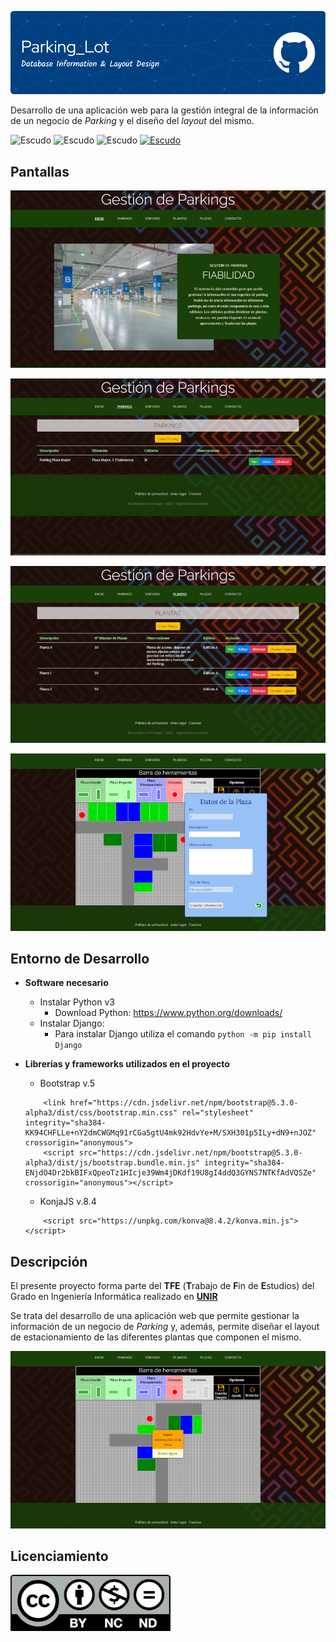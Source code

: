 ![Banner ParkingLot](https://github.com/MSotoL/parking_lot/blob/main/img/github-header-parking_lot.png)
 
Desarrollo de una aplicación web para la gestión integral de la información de un negocio de *Parking* y el diseño del *layout* del mismo.

![Escudo](https://img.shields.io/badge/status-in%20Development-red) ![Escudo](https://img.shields.io/github/languages/count/MSotoL/parking_lot) ![Escudo](https://img.shields.io/github/languages/top/MsotoL/parking_lot) <a href="https://creativecommons.org/licenses/by-nc-sa/4.0/">![Escudo](https://img.shields.io/badge/license-in%20CC%20BY--NC--SA%204.0-yellow)</a>

## Pantallas

![Index](https://github.com/MSotoL/parking_lot/blob/main/img/index.png)

![Parkings](https://github.com/MSotoL/parking_lot/blob/main/img/parkings.png)

![Plantas](https://github.com/MSotoL/parking_lot/blob/main/img/plantas.png)

![Layout](https://github.com/MSotoL/parking_lot/blob/main/img/layout_design.png)

## Entorno de Desarrollo

- **Software necesario**

    - Instalar Python v3
      - Download Python: <a href="https://www.python.org/downloads/">https://www.python.org/downloads/</a>
    - Instalar Django:
      - Para instalar Django utiliza el comando `python -m pip install Django`
  
- **Librerías y frameworks utilizados en el proyecto**

    - Bootstrap v.5
    ~~~
        <link href="https://cdn.jsdelivr.net/npm/bootstrap@5.3.0-alpha3/dist/css/bootstrap.min.css" rel="stylesheet" integrity="sha384-KK94CHFLLe+nY2dmCWGMq91rCGa5gtU4mk92HdvYe+M/SXH301p5ILy+dN9+nJOZ" crossorigin="anonymous">
        <script src="https://cdn.jsdelivr.net/npm/bootstrap@5.3.0-alpha3/dist/js/bootstrap.bundle.min.js" integrity="sha384-ENjdO4Dr2bkBIFxQpeoTz1HIcje39Wm4jDKdf19U8gI4ddQ3GYNS7NTKfAdVQSZe" crossorigin="anonymous"></script>
    ~~~
    - KonjaJS v.8.4
    ~~~
        <script src="https://unpkg.com/konva@8.4.2/konva.min.js"></script>
    ~~~

## Descripción

El presente proyecto forma parte del **TFE** \(**T**rabajo de **F**in de **E**studios\) del Grado en Ingeniería Informática realizado en **<a href="https://www.unir.net" target="_blank">UNIR</a>**

Se trata del desarrollo de una aplicación web que permite gestionar la información de un negocio de *Parking* y, además, permite diseñar el layout de estacionamiento de las diferentes plantas que componen el mismo.

![Layout](https://github.com/MSotoL/parking_lot/blob/main/img/layout_design_2.png)

## Licenciamiento

![Licencia](https://github.com/MSotoL/parking_lot/blob/main/img/Licencia_CC.png)
